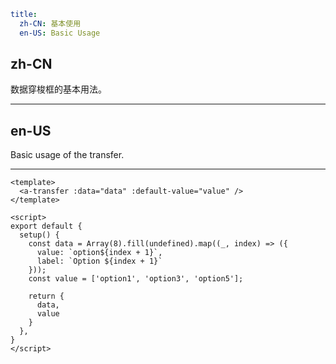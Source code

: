 ```yaml
title:
  zh-CN: 基本使用
  en-US: Basic Usage
```

## zh-CN

数据穿梭框的基本用法。

---

## en-US

Basic usage of the transfer.

---

```vue
<template>
  <a-transfer :data="data" :default-value="value" />
</template>

<script>
export default {
  setup() {
    const data = Array(8).fill(undefined).map((_, index) => ({
      value: `option${index + 1}`,
      label: `Option ${index + 1}`
    }));
    const value = ['option1', 'option3', 'option5'];

    return {
      data,
      value
    }
  },
}
</script>
```
